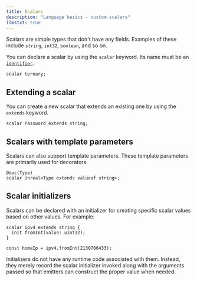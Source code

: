 ```yaml
---
title: Scalars
description: "Language basics - custom scalars"
llmstxt: true
---
```


Scalars are simple types that don't have any fields. Examples of these include `string`, `int32`, `boolean`, and so on.

You can declare a scalar by using the `scalar` keyword. Its name must be an [`identifier`](./identifiers.md).

```typespec
scalar ternary;
```

## Extending a scalar

You can create a new scalar that extends an existing one by using the `extends` keyword.

```typespec
scalar Password extends string;
```

## Scalars with template parameters

Scalars can also support template parameters. These template parameters are primarily used for decorators.

```typespec
@doc(Type)
scalar Unreal<Type extends valueof string>;
```

## Scalar initializers

Scalars can be declared with an initializer for creating specific scalar values based on other values. For example:

```typespec
scalar ipv4 extends string {
  init fromInt(value: uint32);
}

const homeIp = ipv4.fromInt(2130706433);
```

Initializers do not have any runtime code associated with them. Instead, they merely record the scalar initializer invoked along with the arguments passed so that emitters can construct the proper value when needed.
